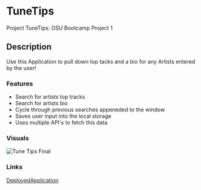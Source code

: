 # TuneTips
Project TuneTips: OSU Bootcamp Project 1

## Description

Use this Application to pull down top tacks and a bio for any Artists entered by the user!

### Features

* Search for artists top tracks
* Search for artists bio
* Cycle through previous searches appeneded to the window
* Saves user input into the local storage
* Uses multiple API's to fetch this data


### Visuals

![Tune Tips Final](https://user-images.githubusercontent.com/77699769/111025314-4da45f00-83b1-11eb-9353-17ee48548832.PNG)


### Links
[DeployedApplication](<https://roy-sizemore.github.io/tune-tips/>)

